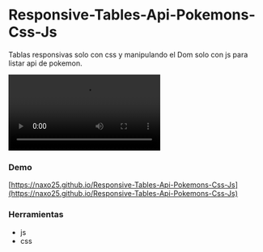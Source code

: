 # Responsive-Tables-Api-Pokemons-Css-Js

Tablas responsivas solo con css y manipulando el Dom solo con js para listar api de pokemon.

![](./public/pokecss.webm)

### Demo

[https://naxo25.github.io/Responsive-Tables-Api-Pokemons-Css-Js](https://naxo25.github.io/Responsive-Tables-Api-Pokemons-Css-Js)

### Herramientas

* js
* css
